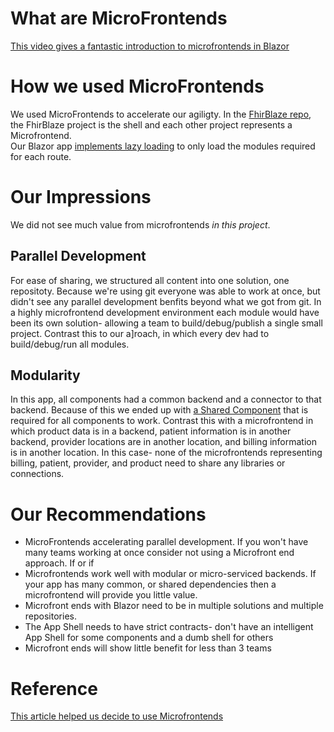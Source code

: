 # What are MicroFrontends
[This video gives a fantastic introduction to microfrontends in Blazor](https://www.youtube.com/watch?v=npff2NjVXEE&list=PLdo4fOcmZ0oVWop1HEOml2OdqbDs6IlcI&index=51)

# How we used MicroFrontends
We used MicroFrontends to accelerate our agiligty.  In the [FhirBlaze repo](https://github.com/microsoft/FhirBlaze), the FhirBlaze project is the shell and each other project represents a Microfrontend.  
Our Blazor app [implements lazy loading](https://github.com/microsoft/FhirBlaze/blob/main/FhirBlaze/App.razor) to only load the modules required for each route.

# Our Impressions
We did not see much value from microfrontends _in this project_. 

## Parallel Development
For ease of sharing, we structured all content into one solution, one repositoty. Because we're using git everyone was able to work at once, but didn't see any parallel development benfits beyond what we got from git.  In a highly microfrontend development environment each module would have been its own solution- allowing a team to build/debug/publish a single small project.  Contrast this to our a]roach, in which every dev had to build/debug/run all modules.

## Modularity
In this app, all components had a common backend and a connector to that backend.    Because of this we ended up with [a Shared Component](https://github.com/microsoft/FhirBlaze/tree/main/FhirBlaze.SharedComponents) that is required for all components to work.  Contrast this with a microfrontend in which product data is in a backend, patient information is in another backend, provider locations are in another location, and billing information is in another location.   In this case- none of the microfrontends representing billing, patient, provider, and product need to share any libraries or connections. 

# Our Recommendations

* MicroFrontends accelerating parallel development.  If you won't have many teams working at once consider not using a Microfront end approach.  If or if 
* Microfrontends work well with modular or micro-serviced backends.  If your app has many common, or shared dependencies then a microfrontend will provide you little value.
* Microfront ends with Blazor need to be in multiple solutions and multiple repositories.
* The App Shell needs to have strict contracts- don't have an intelligent App Shell for some components and a dumb shell for others
* Microfront ends will show little benefit for less than 3 teams

# Reference
[This article helped us decide to use Microfrontends](https://devblogs.microsoft.com/premier-developer/microfrontends-with-blazor-webassembly/)

